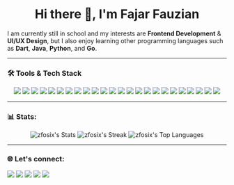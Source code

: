 <h1 align="center">
  Hi there 👋, I'm Fajar Fauzian
</h1>

I am currently still in school and my interests are **Frontend Development** & **UI/UX Design**, but I also enjoy learning other programming languages such as **Dart**, **Java**, **Python**, and **Go**.

---

### 🛠 Tools & Tech Stack

<p align="center">
    <img src="https://img.shields.io/badge/HTML5-E34F26?logo=html5&logoColor=white&style=flat" />
    <img src="https://img.shields.io/badge/CSS3-1572B6?logo=css3&logoColor=white&style=flat" />
    <img src="https://img.shields.io/badge/JavaScript-F7DF1E?logo=javascript&logoColor=black&style=flat" />
    <img src="https://img.shields.io/badge/TypeScript-3178C6?logo=typescript&logoColor=white&style=flat" />
    <img src="https://img.shields.io/badge/React-61DAFB?logo=react&logoColor=black&style=flat" />
    <img src="https://img.shields.io/badge/Next.js-000000?logo=next.js&logoColor=white&style=flat" />
    <img src="https://img.shields.io/badge/Redux-764ABC?logo=redux&logoColor=white&style=flat" />
    <img src="https://img.shields.io/badge/React%20Query-FF4154?logo=react-query&logoColor=white&style=flat" />
    <img src="https://img.shields.io/badge/Node.js-339933?logo=node.js&logoColor=white&style=flat" />
    <img src="https://img.shields.io/badge/Express.js-000000?logo=express&logoColor=white&style=flat" />
    <img src="https://img.shields.io/badge/Laravel-FF2D20?logo=laravel&logoColor=white&style=flat" />
    <img src="https://img.shields.io/badge/MySQL-4479A1?logo=mysql&logoColor=white&style=flat" />
    <img src="https://img.shields.io/badge/PostgreSQL-4169E1?logo=postgresql&logoColor=white&style=flat" />
    <img src="https://img.shields.io/badge/GraphQL-E10098?logo=graphql&logoColor=white&style=flat" />
    <img src="https://img.shields.io/badge/Prisma-2D3748?logo=prisma&logoColor=white&style=flat" />
    <img src="https://img.shields.io/badge/SASS-CC6699?logo=sass&logoColor=white&style=flat" />
    <img src="https://img.shields.io/badge/Bootstrap-7952B3?logo=bootstrap&logoColor=white&style=flat" />
    <img src="https://img.shields.io/badge/Tailwind%20CSS-06B6D4?logo=tailwindcss&logoColor=white&style=flat" />
    <img src="https://img.shields.io/badge/Material--UI-0081CB?logo=mui&logoColor=white&style=flat" />
    <img src="https://img.shields.io/badge/Figma-F24E1E?logo=figma&logoColor=white&style=flat" />
    <img src="https://img.shields.io/badge/Git-F05032?logo=git&logoColor=white&style=flat" />
    <img src="https://img.shields.io/badge/GitHub-181717?logo=github&logoColor=white&style=flat" />
    <img src="https://img.shields.io/badge/GitLab-FC6D26?logo=gitlab&logoColor=white&style=flat" />
    <img src="https://img.shields.io/badge/Gulp-CF4647?logo=gulp&logoColor=white&style=flat" />
</p>


---

### 📊 Stats:
<p align="center">
   <img src="https://github-readme-stats.vercel.app/api?username=zfosix&theme=onedark&show_icons=true&hide_border=true&count_private=true" alt="zfosix's Stats">
   <img src="https://github-readme-streak-stats.herokuapp.com/?user=zfosix&theme=onedark&hide_border=true" alt="zfosix's Streak">
   <img src="https://github-readme-stats.vercel.app/api/top-langs/?username=zfosix&theme=onedark&show_icons=true&hide_border=true&layout=compact" alt="zfosix's Top Languages">
</p>

---

### 🌐 Let's connect:
<p>
    <a href="https://github.com/zfosix/" target="_blank"><img src="https://img.shields.io/badge/GitHub-181717?logo=github&logoColor=white&style=flat" /></a>
    <a href="https://www.linkedin.com/in/fajar-fauzian-153220277/" target="_blank"><img src="https://img.shields.io/badge/Fajar_Fauzian-30302f?style=flat&logo=linkedin" /></a>
    <a href="https://www.instagram.com/zfosix/" target="_blank"><img src="https://img.shields.io/badge/Instagram-E4405F?logo=instagram&logoColor=white&style=flat" /></a>
    <a href="https://x.com/zianscode" target="_blank"><img src="https://img.shields.io/badge/Twitter-1DA1F2?logo=twitter&logoColor=white&style=flat" /></a>
    <a href="https://discord.com/users/zfosix" target="_blank"><img src="https://img.shields.io/badge/Discord-5865F2?logo=discord&logoColor=white&style=flat" /></a>
</p>

